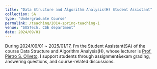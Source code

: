 ```yaml
---
title: "Data Structure and Algorithm Analysis(H) Student Assistant"
collection: SA
type: "Undergraduate Course"
permalink: /teaching/2014-spring-teaching-1
venue: "SUSTech, CSE department"
date: 2024/09/01 
---
```

During 2024/09/01 ~ 2025/01/17, I'm the Student Assistant(SA) of the course Data Structure and Algorithm Analysis(H), whose lecturer is [Prof. Pietro S. Oliveto](https://peteroliveto.github.io/). I support students through assignment&exam grading, answering questions, and course-related discussions.
